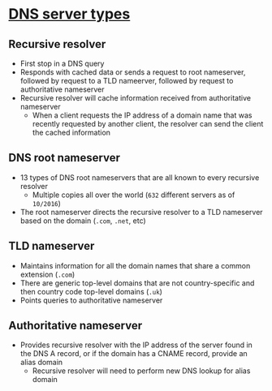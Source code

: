 # [DNS server types](https://www.cloudflare.com/learning/dns/dns-server-types/)

## Recursive resolver

* First stop in a DNS query
* Responds with cached data or sends a request to root nameserver, followed by request to a TLD nameerver, followed by request to authoritative nameserver
* Recursive resolver will cache information received from authoritative nameserver
  * When a client requests the IP address of a domain name that was recently requested by another client, the resolver can send the client the cached information

## DNS root nameserver

* 13 types of DNS root nameservers that are all known to every recursive resolver
  * Multiple copies all over the world (`632` different servers as of `10/2016`)
* The root nameserver directs the recursive resolver to a TLD nameserver based on the domain (`.com`, `.net`, etc)

## TLD nameserver

* Maintains information for all the domain names that share a common extension (`.com`)
* There are generic top-level domains that are not country-specific and then country code top-level domains (`.uk`)
* Points queries to authoritative nameserver

## Authoritative nameserver

* Provides recursive resolver with the IP address of the server found in the DNS A record, or if the domain has a CNAME record, provide an alias domain
  * Recursive resolver will need to perform new DNS lookup for alias domain
